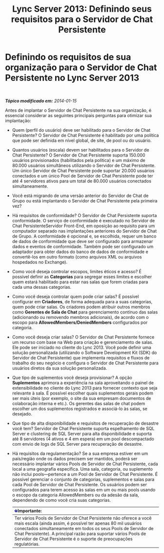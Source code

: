 ﻿---
title: 'Lync Server 2013: Definindo seus requisitos para o Servidor de Chat Persistente'
TOCTitle: Definindo os requisitos de sua organização para o Servidor de Chat Persistente
ms:assetid: 568674fb-c08a-4170-ac38-e2f8428c69e0
ms:mtpsurl: https://technet.microsoft.com/pt-br/library/Gg398372(v=OCS.15)
ms:contentKeyID: 49306754
ms.date: 05/19/2016
mtps_version: v=OCS.15
ms.translationtype: HT
---

# Definindo os requisitos de sua organização para o Servidor de Chat Persistente no Lync Server 2013

 

_**Tópico modificado em:** 2014-01-15_

Antes de implantar o Servidor de Chat Persistente na sua organização, é essencial considerar as seguintes principais perguntas para otimizar sua implantação:

  - Quem (perfil do usuário) deve ser habilitado para o Servidor de Chat Persistente? O Servidor de Chat Persistente é habilitado por uma política que pode ser definida em nível global, de site, de pool ou do usuário.

  - Quantos usuários (escala) devem ser habilitados para o Servidor de Chat Persistente? O Servidor de Chat Persistente suporta 150.000 usuários provisionados (habilitados pela política) e um máximo de 80.000 usuários simultâneos utilizando o Servidor de Chat Persistente. Um único Servidor de Chat Persistente pode suportar 20.000 usuários conectados e um único Pool de Servidor de Chat Persistente pode ter até 4 servidores ativos para um total de 80.000 usuários conectados simultaneamente.

  - Você está migrando de uma versão anterior do Servidor de Chat de Grupo ou está implantando o Servidor de Chat Persistente pela primeira vez?

  - Há requisitos de conformidade? O Servidor de Chat Persistente suporta conformidade. O serviço de conformidade é executado no Servidor de Chat PersistenteServidor Front-End, em oposição ao requisito para um computador separado nas implantações anteriores do Servidor de Chat de Grupo. A conformidade é opcional e, se escolhida, requer um banco de dados de conformidade que deve ser configurado para armazenar dados e eventos de conformidade. Também pode ser configurado um adaptador para obter dados do banco de dados de conformidade e convertê-los em outro formato (como arquivos XML ou arquivos hospedados no Exchange).

  - Como você deseja controlar escopos, limites éticos e acesso? É possível definir as **Categorias** para segregar esses limites e escolher quem estará habilitado para estar nas salas que forem criadas para cada uma dessas categorias.

  - Como você deseja controlar quem pode criar salas? É possível configurar em **Criadores**, de forma adequada para a suas categorias, quem pode criar salas. Os criadores podem atribuir outros membros como **Gerentes de Sala de Chat** para gerenciamento contínuo das salas (adicionando ou removendo membros adicionais), de acordo com o escopo para **AllowedMembers/DeniedMembers** configurados por categoria.

  - Como você deseja criar salas? O Servidor de Chat Persistente fornece um recurso com base na Web para criação e gerenciamento de salas. Ele pode ser iniciado no cliente do Lync 2013. Você pode definir uma solução personalizada (utilizando o Software Development Kit (SDK) do Servidor de Chat Persistente) que implementa requisitos e fluxos de trabalho do seu negócio e configura o Servidor de Chat Persistente para usuários diretos da sua solução personalizada.

  - Que tipo de suplementos você deseja provisionar? A opção **Suplementos** aprimora a experiência na sala aproveitando o painel de extensibilidade no cliente do Lync 2013 para fornecer contexto que seja relevante à sala. É possível escolher quais suplementos gerais podem ser mais úteis (por exemplo, o site da sua empresam documentos de colaboração interna e etc.). Os gerentes das salas de chat podem escolher um dos suplementos registrados e associá-lo às salas, se desejado.

  - Que tipo de alta disponibilidade e requisitos de recuperação de desastre você tem? Servidor de Chat Persistente suporta espelhamento de SQL Server e clustering de SQL Server para alta disponibilidade e suporta até 8 servidores (4 ativos e 4 em espera) em um pool descompactado com envio de logs de SQL Server para recuperação de desastre.

  - Há requisitos da regulamentação? Se a sua empresa estiver em um país/região onde os dados precisem ser mantidos, poderá ser necessário implantar vários Pools de Servidor de Chat Persistente, cada local a uma geografia específica. Uma sala, categoria, ou suplemento não inclui pools—pertence a um Pool de Servidor de Chat Persistente. É possível gerenciar o conjunto de categorias, suplementos e salas para cada Pool de Servidor de Chat Persistente. Os usuários podem ser configurados para terem acesso às salas em um ou mais pools usando o escopo da categoria AllowedMembers ou da adesão da sala, dependendo de como você cria suas categorias.
    
    <table>
    <thead>
    <tr class="header">
    <th><img src="images/Gg425939.important(OCS.15).gif" title="important" alt="important" />Importante:</th>
    </tr>
    </thead>
    <tbody>
    <tr class="odd">
    <td>Ter vários Pools de Servidor de Chat Persistente não oferece a você mais escala (ainda assim, é possível ter apenas 80 mil usuários conectados simultaneamente em todos os seus Pools de Servidor de Chat Persistente). A principal razão para suportar vários Pools de Servidor de Chat Persistente é o suporte de preocupações regulatórias.</td>
    </tr>
    </tbody>
    </table>

